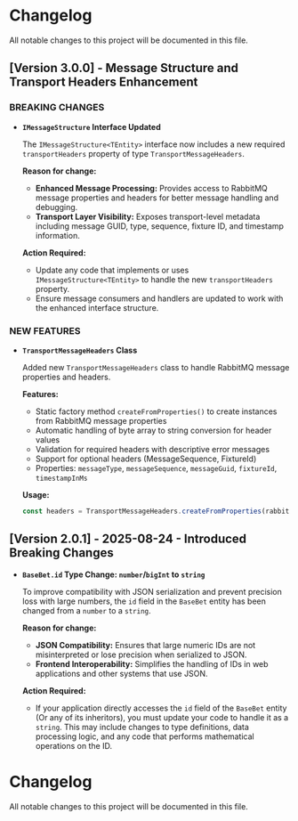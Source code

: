 
# Changelog

All notable changes to this project will be documented in this file.

## [Version 3.0.0] - Message Structure and Transport Headers Enhancement

### **BREAKING CHANGES**

- **`IMessageStructure` Interface Updated**

  The `IMessageStructure<TEntity>` interface now includes a new required `transportHeaders` property of type `TransportMessageHeaders`.

  **Reason for change:**
  - **Enhanced Message Processing:** Provides access to RabbitMQ message properties and headers for better message handling and debugging.
  - **Transport Layer Visibility:** Exposes transport-level metadata including message GUID, type, sequence, fixture ID, and timestamp information.

  **Action Required:**
  - Update any code that implements or uses `IMessageStructure<TEntity>` to handle the new `transportHeaders` property.
  - Ensure message consumers and handlers are updated to work with the enhanced interface structure.

### **NEW FEATURES**

- **`TransportMessageHeaders` Class**

  Added new `TransportMessageHeaders` class to handle RabbitMQ message properties and headers.

  **Features:**
  - Static factory method `createFromProperties()` to create instances from RabbitMQ message properties
  - Automatic handling of byte array to string conversion for header values
  - Validation for required headers with descriptive error messages
  - Support for optional headers (MessageSequence, FixtureId)
  - Properties: `messageType`, `messageSequence`, `messageGuid`, `fixtureId`, `timestampInMs`

  **Usage:**
  ```typescript
  const headers = TransportMessageHeaders.createFromProperties(rabbitMqProperties);
  ```

## [Version 2.0.1] - 2025-08-24 - Introduced Breaking Changes

- **`BaseBet.id` Type Change: `number`/`bigInt` to `string`**

  To improve compatibility with JSON serialization and prevent precision loss with large numbers, the `id` field in the `BaseBet` entity has been changed from a `number` to a `string`.

  **Reason for change:**
  - **JSON Compatibility:** Ensures that large numeric IDs are not misinterpreted or lose precision when serialized to JSON.
  - **Frontend Interoperability:** Simplifies the handling of IDs in web applications and other systems that use JSON.

  **Action Required:**
  - If your application directly accesses the `id` field of the `BaseBet` entity (Or any of its inheritors), you must update your code to handle it as a `string`. This may include changes to type definitions, data processing logic, and any code that performs mathematical operations on the ID.
# Changelog

All notable changes to this project will be documented in this file.
